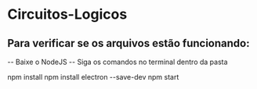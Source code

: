 # Circuitos-Logicos

## Para verificar se os arquivos estão funcionando: 

-- Baixe o NodeJS
-- Siga os comandos no terminal dentro da pasta

npm install 
npm install electron --save-dev
npm start
